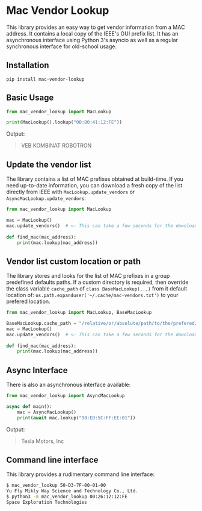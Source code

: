 Mac Vendor Lookup
=================

This library provides an easy way to get vendor information from a MAC address. It contains a local copy of the IEEE's
OUI prefix list. It has an asynchronous interface using Python 3's asyncio as well as a regular synchronous interface
for old-school usage.

## Installation

    pip install mac-vendor-lookup

## Basic Usage

```python
from mac_vendor_lookup import MacLookup

print(MacLookup().lookup("00:80:41:12:FE"))
```

Output:

> VEB KOMBINAT ROBOTRON

## Update the vendor list

The library contains a list of MAC prefixes obtained at build-time. If you need up-to-date information, you can
download a fresh copy of the list directly from IEEE with `MacLookup.update_vendors` or `AsyncMacLookup.update_vendors`:

```python
from mac_vendor_lookup import MacLookup

mac = MacLookup()
mac.update_vendors()  # <- This can take a few seconds for the download
    
def find_mac(mac_address):
    print(mac.lookup(mac_address))

```

## Vendor list custom location or path

The library stores and looks for the list of MAC prefixes in a group predefined defaults paths. If a custom 
directory is required, then override the class variable `cache_path` of `class BaseMacLookup(...)` from it default 
location of: `os.path.expanduser('~/.cache/mac-vendors.txt')` to your prefered location.

```python
from mac_vendor_lookup import MacLookup, BaseMacLookup

BaseMacLookup.cache_path = "/relative/or/absolute/path/to/the/prefered/storage/location"
mac = MacLookup()
mac.update_vendors()  # <- This can take a few seconds for the download and it will be stored in the new path
    
def find_mac(mac_address):
    print(mac.lookup(mac_address))

```

## Async Interface

There is also an asynchronous interface available:

```python
from mac_vendor_lookup import AsyncMacLookup

async def main():
    mac = AsyncMacLookup()
    print(await mac.lookup("98:ED:5C:FF:EE:01"))
```

Output:

> Tesla Motors, Inc

## Command line interface

This library provides a rudimentary command line interface:

```bash
$ mac_vendor_lookup 50-D3-7F-00-01-00
Yu Fly Mikly Way Science and Technology Co., Ltd.
$ python3 -m mac_vendor_lookup 00:26:12:12:FE
Space Exploration Technologies
```
